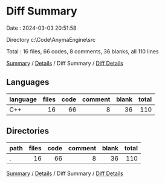 # Diff Summary

Date : 2024-03-03 20:51:58

Directory c:\\Code\\AnymaEngine\\src

Total : 16 files,  66 codes, 8 comments, 36 blanks, all 110 lines

[Summary](results.md) / [Details](details.md) / Diff Summary / [Diff Details](diff-details.md)

## Languages
| language | files | code | comment | blank | total |
| :--- | ---: | ---: | ---: | ---: | ---: |
| C++ | 16 | 66 | 8 | 36 | 110 |

## Directories
| path | files | code | comment | blank | total |
| :--- | ---: | ---: | ---: | ---: | ---: |
| . | 16 | 66 | 8 | 36 | 110 |

[Summary](results.md) / [Details](details.md) / Diff Summary / [Diff Details](diff-details.md)
